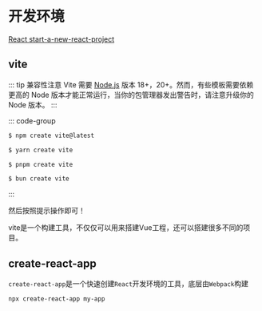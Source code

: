 # 开发环境
[React start-a-new-react-project](https://react.dev/learn/start-a-new-react-project)
## vite
::: tip 兼容性注意
Vite 需要 [Node.js](https://nodejs.org/en/) 版本 18+，20+。然而，有些模板需要依赖更高的 Node 版本才能正常运行，当你的包管理器发出警告时，请注意升级你的 Node 版本。
:::

::: code-group

```bash [NPM]
$ npm create vite@latest
```

```bash [Yarn]
$ yarn create vite
```

```bash [PNPM]
$ pnpm create vite
```

```bash [Bun]
$ bun create vite
```

:::

然后按照提示操作即可！

vite是一个构建工具，不仅仅可以用来搭建Vue工程，还可以搭建很多不同的项目。


## create-react-app

`create-react-app`是一个快速创建`React`开发环境的工具，底层由`Webpack`构建
```shell
npx create-react-app my-app
```

